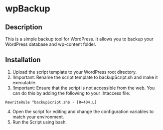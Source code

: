 # wpBackup
## Description
This is a simple backup tool for WordPress. It allows you to backup your WordPress database and wp-content folder.

## Installation
1. Upload the script template to your WordPress root directory.
2. !Important: Rename the script template to backupScript.sh and make it executable.
3. !Important: Ensure that the script is not accessible from the web. You can do this by adding the following to your .htaccess file:
```
RewriteRule ^backupScript.sh$ - [R=404,L]
```
4. Open the script for editing and change the configuration variables to match your environment.
5. Run the Script using bash.